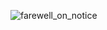 ![farewell_on_notice](https://user-images.githubusercontent.com/131752/188391390-ae0ce646-72bd-46bf-82b7-272a28b027df.jpeg)
